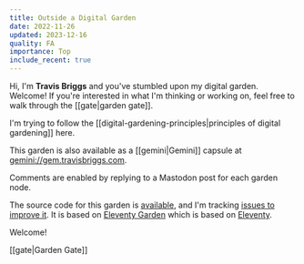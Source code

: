 ```yaml
---
title: Outside a Digital Garden
date: 2022-11-26
updated: 2023-12-16
quality: FA
importance: Top
include_recent: true
---
```


Hi, I'm **Travis Briggs** and you've stumbled upon my digital garden. Welcome! If you're interested in what I'm thinking or working on, feel free to walk through the [[gate|garden gate]].

I'm trying to follow the [[digital-gardening-principles|principles of digital gardening]] here.

This garden is also available as a [[gemini|Gemini]] capsule at [gemini://gem.travisbriggs.com](gemini://gem.travisbriggs.com).

Comments are enabled by replying to a Mastodon post for each garden node.

The source code for this garden is [available](https://github.com/audiodude/garden.travisbriggs.com), and I'm tracking [issues to improve it](https://github.com/audiodude/garden.travisbriggs.com/issues). It is based on [Eleventy Garden](https://github.com/binyamin/eleventy-garden) which is based on [Eleventy](https://www.11ty.dev/).

Welcome!

[[gate|Garden Gate]]
